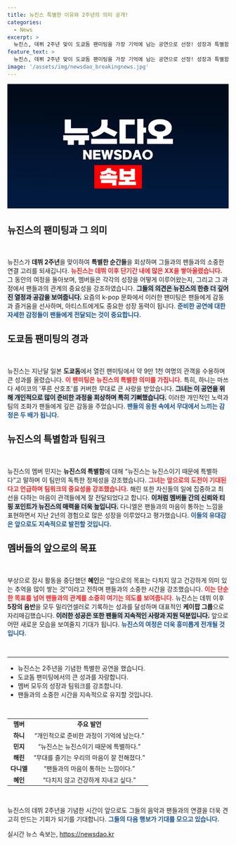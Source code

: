 ```yaml
---
title: 뉴진스 특별한 이유와 2주년의 의미 공개!
categories:
  - News
excerpt: >
  뉴진스, 데뷔 2주년 맞이 도쿄돔 팬미팅을 가장 기억에 남는 공연으로 선정! 성장과 특별함을 강조하며 팬들과의 소중한 순간을 나눈 이들의 뜨거운 이야기를 확인하세요!
feature_text: >
  뉴진스, 데뷔 2주년 맞이 도쿄돔 팬미팅을 가장 기억에 남는 공연으로 선정! 성장과 특별함을 강조하며 팬들과의 소중한 순간을 나눈 이들의 뜨거운 이야기를 확인하세요!
image: '/assets/img/newsdao_breakingnews.jpg'
---
```


<p><img src="/assets/img/newsdao_breakingnews.jpg" alt="firstkoreanews 속보" /></p>

<h2 data-ke-size="size26">뉴진스의 팬미팅과 그 의미</h2>

<p data-ke-size="size16">&nbsp;</p>

<p>뉴진스가 <strong>데뷔 2주년</strong>을 맞이하여 <strong>특별한 순간들</strong>을 회상하며 그들과의 팬들과의 소중한 연결 고리를 되새깁니다. <b><span style="color: #ee2323;">뉴진스는 데뷔 이후 단기간 내에 많은 XX을 쌓아올렸습니다.</span></b> 그 동안의 여정을 돌아보며, 멤버들은 각각의 성장을 어떻게 이루어왔는지, 그리고 그 과정에서 팬들과의 관계의 중요성을 강조하였습니다. <b><span style="background-color: #21538527;">그들의 의견은 뉴진스의 한층 더 깊어진 열정과 공감을 보여줍니다.</span></b> 요즘의 k-pop 문화에서 이러한 팬미팅은 팬들에게 감동과 즐거움을 선사하며, 아티스트에게도 중요한 성장 동력이 됩니다. <b><span style="color: #1a5490;">준비한 공연에 대한 자세한 감정들이 팬들에게 전달되는 것이 중요합니다.</span></b></p>

<h2 data-ke-size="size26">도쿄돔 팬미팅의 경과</h2>

<p data-ke-size="size16">&nbsp;</p>

<p>뉴진스는 지난달 일본 <strong>도쿄돔</strong>에서 열린 팬미팅에서 약 9만 1천 여명의 관객을 수용하며 큰 성과를 올렸습니다. <b><span style="color: #ee2323;">이 팬미팅은 뉴진스의 특별한 의미를 가집니다.</span></b> 특히, 하니는 마쓰다 세이코의 '푸른 산호초'를 커버한 무대로 큰 사랑을 받았습니다. <b><span style="background-color: #21538527;">그녀는 이 공연을 위해 개인적으로 많이 준비한 과정을 회상하며 특히 기뻐했습니다.</span></b> 이러한 개인적인 노력과 팀의 조화가 팬들에게 깊은 감동을 주었습니다. <b><span style="color: #1a5490;">팬들의 응원 속에서 무대에서 느끼는 감정은 두 배가 됩니다.</span></b></p>

<h2 data-ke-size="size26">뉴진스의 특별함과 팀워크</h2>

<p data-ke-size="size16">&nbsp;</p>

<p>뉴진스의 멤버 민지는 <strong>뉴진스의 특별함</strong>에 대해 “뉴진스는 뉴진스이기 때문에 특별하다”고 말하며 이 팀만의 독특한 정체성을 강조했습니다. <b><span style="color: #ee2323;">그녀는 앞으로의 도전이 기대된다고 언급하며 팀워크의 중요성을 강조했습니다.</span></b> 해린 또한 자신들의 일에 집중하고 최선을 다하는 마음이 관객들에게 잘 전달되었다고 합니다. <b><span style="background-color: #21538527;">이처럼 멤버들 간의 신뢰와 티핑 포인트가 뉴진스의 매력을 더욱 높입니다.</span></b> 다니엘은 팬들과의 마음이 통하는 느낌을 표현하면서 지난 2년의 경험으로 많은 성장을 이루었다고 평가했습니다. <b><span style="color: #1a5490;">이들의 유대감은 앞으로도 지속적으로 발전할 것입니다.</span></b></p>

<h2 data-ke-size="size26">멤버들의 앞으로의 목표</h2>

<p data-ke-size="size16">&nbsp;</p>

<p>부상으로 잠시 활동을 중단했던 <strong>혜인</strong>은 “앞으로의 목표는 다치지 않고 건강하게 의미 있는 추억을 많이 쌓는 것”이라고 전하며 팬들과의 소중한 시간을 강조했습니다. <b><span style="color: #ee2323;">이는 단순한 목표를 넘어 팬들과의 관계를 소중히 여기는 의도를 보여줍니다.</span></b> 뉴진스는 데뷔 이후 <strong>5장의 음반</strong>을 모두 밀리언셀러로 기록하는 성과를 달성하며 대표적인 <strong>케이팝 그룹</strong>으로 자리매김했습니다. <b><span style="background-color: #21538527;">이러한 성공은 또한 팬들의 지속적인 사랑과 지원 덕분입니다.</span></b> 앞으로 어떤 새로운 모습을 보여줄지 기대가 됩니다. <b><span style="color: #1a5490;">뉴진스의 여정은 더욱 흥미롭게 전개될 것입니다.</span></b> </p>

<p data-ke-size="size16">&nbsp;</p>

<hr>

<ul>
    <li>뉴진스는 2주년을 기념한 특별한 공연을 했습니다.</li>
    <li>도쿄돔 팬미팅에서의 큰 성과를 자랑합니다.</li>
    <li>멤버 모두의 성장과 팀워크를 강조합니다.</li>
    <li>팬들과의 소중한 시간을 지속적으로 유지할 것입니다.</li>
</ul>

<p data-ke-size="size16">&nbsp;</p>

<table style="width: 100%; border-collapse: collapse;">
    <tbody>
        <tr>
            <td style="text-align: center; height: 17px;"><b>멤버</b></td>
            <td style="text-align: center; height: 17px;"><b>주요 발언</b></td>
        </tr>
        <tr>
            <td style="text-align: center; height: 17px;"><b>하니</b></td>
            <td style="text-align: center; height: 17px;">“개인적으로 준비한 과정이 기억에 남는다.”</td>
        </tr>
        <tr>
            <td style="text-align: center; height: 17px;"><b>민지</b></td>
            <td style="text-align: center; height: 17px;">“뉴진스는 뉴진스이기 때문에 특별하다.”</td>
        </tr>
        <tr>
            <td style="text-align: center; height: 17px;"><b>해린</b></td>
            <td style="text-align: center; height: 17px;">“무대를 즐기는 우리의 마음이 잘 전해졌다.”</td>
        </tr>
        <tr>
            <td style="text-align: center; height: 17px;"><b>다니엘</b></td>
            <td style="text-align: center; height: 17px;">“팬들과의 마음이 통하는 느낌이다.”</td>
        </tr>
        <tr>
            <td style="text-align: center; height: 17px;"><b>혜인</b></td>
            <td style="text-align: center; height: 17px;">“다치지 않고 건강하게 지내고 싶다.”</td>
        </tr>
    </tbody>
</table>

<p data-ke-size="size16">&nbsp;</p>

<p>뉴진스의 데뷔 2주년을 기념한 시간이 앞으로도 그들의 음악과 팬들과의 연결을 더욱 견고히 만드는 기회가 되기를 기대합니다. <b><span style="color: #1a5490;">그들의 다음 행보가 기대를 모으고 있습니다.</span></b></p>
실시간 뉴스 속보는, <a href="https://newsdao.kr" rel="dofollow">https://newsdao.kr</a>


